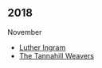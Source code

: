 2018
-----------------
November
* [Luther Ingram](https://en.wikipedia.org/wiki/Luther_Ingram)
* [The Tannahill Weavers](https://en.wikipedia.org/wiki/The_Tannahill_Weavers)
